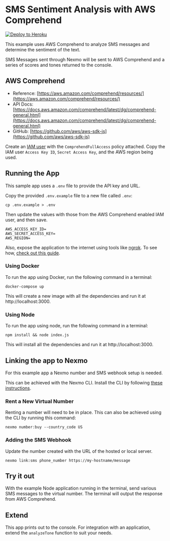 # SMS Sentiment Analysis with AWS Comprehend

[![Deploy to Heroku](https://www.herokucdn.com/deploy/button.svg)](https://nexmo.dev/33dJpOf)

This example uses AWS Comprehend to analyze SMS messages and determine the sentiment of the text.

SMS Messages sent through Nexmo will be sent to AWS Comprehend and a series of scores and tones returned to the console.

## AWS Comprehend

+ Reference: [https://aws.amazon.com/comprehend/resources/](https://aws.amazon.com/comprehend/resources/)
+ API Docs: [https://docs.aws.amazon.com/comprehend/latest/dg/comprehend-general.html](https://docs.aws.amazon.com/comprehend/latest/dg/comprehend-general.html)
+ GitHub: [https://github.com/aws/aws-sdk-js](https://github.com/aws/aws-sdk-js)

Create an [IAM user](https://console.aws.amazon.com/iam/home) with the `ComprehendFullAccess` policy attached. Copy the IAM user `Access Key ID`, `Secret Access Key`, and the AWS region being used.


## Running the App

This sample app uses a `.env` file to provide the API key and URL.

Copy the provided `.env.example` file to a new file called `.env`:

```
cp .env.example > .env
```

Then update the values with those from the AWS Comprehend enabled IAM user, and then save.

```
AWS_ACCESS_KEY_ID=
AWS_SECRET_ACCESS_KEY=
AWS_REGION=
```

Also, expose the application to the internet using tools like [ngrok](https://ngrok.com/). To see how, [check out this guide](https://www.nexmo.com/blog/2017/07/04/local-development-nexmo-ngrok-tunnel-dr/).

### Using Docker

To run the app using Docker, run the following command in a terminal:

```
docker-compose up
```

This will create a new image with all the dependencies and run it at http://localhost:3000.

### Using Node

To run the app using node, run the following command in a terminal:

```
npm install && node index.js
```

This will install all the dependencies and run it at http://localhost:3000.

## Linking the app to Nexmo

For this example app a Nexmo number and SMS webhook setup is needed.

This can be achieved with the Nexmo CLI. Install the CLI by following [these instructions](https://github.com/Nexmo/nexmo-cli#installation).

### Rent a New Virtual Number

Renting a number will need to be in place. This can also be achieved using the CLI by running this command:

```
nexmo number:buy --country_code US
```

### Adding the SMS Webhook

Update the number created with the URL of the hosted or local server.

```
nexmo link:sms phone_number https://my-hostname/message
```

## Try it out

With the example Node application running in the terminal, send various SMS messages to the virtual number.  The terminal will output the response from AWS Comprehend.


## Extend
This app prints out to the console. For integration with an application, extend the `analyzeTone` function to suit your needs.

